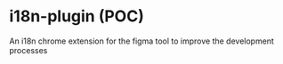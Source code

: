 # i18n-plugin (POC)
An i18n chrome extension for the figma tool to improve the development processes
